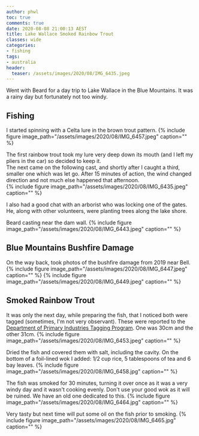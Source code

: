 ```yaml
---
author: phwl
toc: true
comments: true
date: 2020-08-08 21:00:13 AEST
title: Lake Wallace Smoked Rainbow Trout
classes: wide
categories:
- fishing
tags:
- australia
header:
  teaser: /assets/images/2020/08/IMG_6435.jpeg
---
```

Went with Beard for a day trip to Lake Wallace in the Blue Mountains.
It was a rainy day but fortunately not too windy.

<!-- more -->

## Fishing
I started spinning with a Celta lure in the brown trout pattern.
{% include figure image_path="/assets/images/2020/08/IMG_6457.jpeg" caption="" %}

The first rainbow trout took my lure very deep
down its mouth (and I left my pliers in the car) so decided to keep
it.  
The next came on the following cast, and shortly after I caught
a third, smaller one which was let go. After 15 minutes of action,
the wind changed direction and not much else happened that afternoon.  
{% include figure image_path="/assets/images/2020/08/IMG_6435.jpeg" caption="" %}

I also had a good chat with an arborist who was locking one of the gates. He, along
with other volunteers, were planting trees along the lake shore.

Beard casting near the dam wall.
{% include figure image_path="/assets/images/2020/08/IMG_6443.jpeg" caption="" %}

## Blue Mountains Bushfire Damage
On the way back, took photos of the bushfire damage from 2019 near Bell.
{% include figure image_path="/assets/images/2020/08/IMG_6447.jpeg" caption="" %}
{% include figure image_path="/assets/images/2020/08/IMG_6449.jpeg" caption="" %}

## Smoked Rainbow Trout
It was only the next day, while preparing the fish, that I noticed both were
tagged (sometimes, I'm not very observant). These were reported to the 
[Department of Primary Industries Tagging Program](https://www.dpi.nsw.gov.au/fishing/recreational/resources/fish-tagging/recapture-form). One was 30cm and the 
other 31cm.
{% include figure image_path="/assets/images/2020/08/IMG_6453.jpeg" caption="" %}

Dried the fish and covered them with salt, including the cavity. On the bottom
of a foil-lined wok I added: 1/2 cup rice, 5 tablespoons of tea and 6 bay leaves.
{% include figure image_path="/assets/images/2020/08/IMG_6458.jpg" caption="" %}

The fish was smoked for 30 minutes, turning it over once as it was a very windy 
day and it wasn't cooking evenly. Don't use your good wok as it will be
ruined. We have an old one dedicated to this.
{% include figure image_path="/assets/images/2020/08/IMG_6464.jpg" caption="" %}

Very tasty but next time will put some oil on the fish prior to smoking.
{% include figure image_path="/assets/images/2020/08/IMG_6465.jpg" caption="" %}
